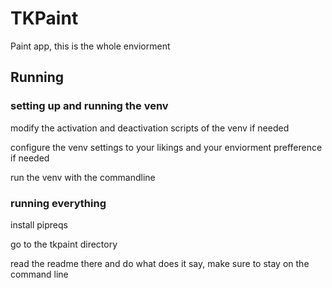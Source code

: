 # TKPaint

Paint app, this is the whole enviorment


## Running

### setting up and running the venv

modify the activation and deactivation scripts of the venv if needed

configure the venv settings to your likings and your enviorment prefference if needed

run the venv with the commandline

### running everything

install pipreqs

go to the tkpaint directory

read the readme there and do what does it say, make sure to stay on the command line
